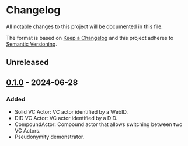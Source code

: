 # Changelog

All notable changes to this project will be documented in this file.

The format is based on [Keep a Changelog](http://keepachangelog.com/en/1.0.0/)
and this project adheres to [Semantic Versioning](http://semver.org/spec/v2.0.0.html).

## Unreleased

## [0.1.0] - 2024-06-28

### Added

- Solid VC Actor: VC actor identified by a WebID.
- DID VC Actor: VC actor identified by a DID.
- CompoundActor: Compound actor that allows switching between two VC Actors.
- Pseudonymity demonstrator.

[0.1.0]: https://github.com/SolidLabResearch/pseudonymity-demo/releases/tag/v0.1.0
